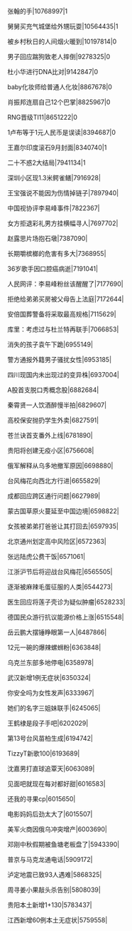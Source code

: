张翰的手|10768997|1

舅舅买充气城堡给外甥玩耍|10564435|1

被乡村秋日的人间烟火暖到|10197814|0

男子回应踹狗致老人摔倒|9278325|0

杜小华进行DNA比对|9142847|0

baby化妆师给普通人化妆|8867678|0

肖振邦连扇自己12个巴掌|8825967|0

RNG晋级TI11|8651222|0

1卢布等于1元人民币是误读|8394687|0

王嘉尔印度滚石9月封面|8340740|1

二十不惑2大结局|7941134|1

深圳小区现1.3米鳄雀鳝|7916928|

王宝强说不能因为伤情掉链子|7897940|

中国视协评李易峰事件|7822367|

女方拒退彩礼男方挂横幅寻人|7697702|

赵露思片场抱石墩|7387090|

长期嚼槟榔的危害有多大|7368955|

36岁歌手因口腔癌病逝|7191041|

人民网评：李易峰粉丝该醒醒了|7177690|

拒绝给弟弟买房被父母告上法庭|7172644|

安倍国葬警备将采取最高规格|7115629|

库里：考虑过与杜兰特再联手|7066853|

消失的孩子袁午下跪|6955149|

警方通报外籍男子骚扰女性|6953185|

四川现国内未出现过的变异株|6937004|

A股首支脱口秀概念股|6882684|

秦霄贤一人饮酒醉慢半拍|6829607|

高校保安抛扔学生外卖|6827591|

苍兰诀首支番外上线|6781890|

贵阳将创建无疫小区|6756608|

俄军解释从乌多地撤军原因|6698880|

台风梅花向西北方行进|6655829|

成都回应跨区通行问题|6627989|

蒙古国草原火蔓延至中国边境|6598822|

女孩被弟弟打爸爸让其打回去|6597935|

北京通州划定高中风险区|6572363|

张远陆虎公费干饭|6571061|

江浙沪节后将迎战台风梅花|6565505|

逐渐被麻辣毛蛋征服的人类|6544273|

医生回应将莲子壳诊为疑似肿瘤|6528233|

德国民众游行抗议能源价格上涨|6515548|

岳云鹏大摆锤睁眼第一人|6487866|

12元一碗的爆辣螺蛳粉|6363848|

乌克兰东部多地停电|6358978|

武汉新增1例无症状|6350324|

你安全吗为女性发声|6333967|

她们的名字三姐妹联手|6245065|

王鹤棣是段子手吧|6202029|

第13号台风苗柏生成|6194742|

TizzyT新歌100|6193689|

沈嘉男打直球追覃天|6063089|

见面吧就现在每对都好甜|6016583|

还我的寻果cp|6015650|

电影妈妈后劲太大了|6015507|

美军火商因俄乌冲突增产|6003690|

邓刚中秋假期被鱼塘老板盘了|5943390|

普京与马克龙通电话|5909172|

泸定地震已致93人遇难|5868325|

周寻姜小果敲头杀告别|5808039|

贵阳本土新增1+130|5783437|

江西新增60例本土无症状|5759558|

